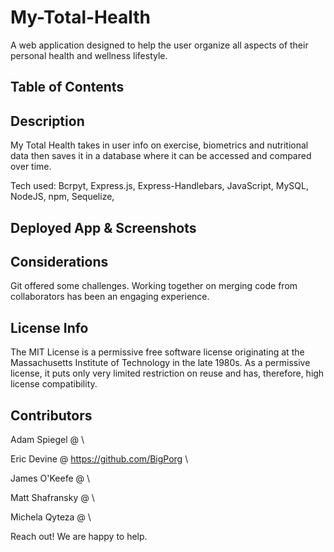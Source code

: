 # My-Total-Health
A web application designed to help the user organize all aspects of their personal health and wellness lifestyle.

## Table of Contents
<!-- that cool thing that links your page -->

## Description
My Total Health takes in user info on exercise, biometrics and nutritional data then saves it in a database where it can be accessed and compared over time.

Tech used: Bcrpyt, Express.js, Express-Handlebars, JavaScript, MySQL, NodeJS, npm, Sequelize, 
 <!--add more as we think of them  -->

## Deployed App & Screenshots
<!-- links here -->
<!-- screenshots with it -->

## Considerations
<!-- things we learned, things that went wrong -->
Git offered some challenges. Working together on merging code from collaborators has been an engaging experience.


## License Info
The MIT License is a permissive free software license originating at the Massachusetts Institute of Technology in the late 1980s. As a permissive license, it puts only very limited restriction on reuse and has, therefore, high license compatibility.

## Contributors
<!-- links to profiles here -->
<!-- added line breaks -->
Adam Spiegel @ \

Eric Devine @ https://github.com/BigPorg \

James O'Keefe @ \

Matt Shafransky @ \

Michela Qyteza @ \



Reach out! We are happy to help.